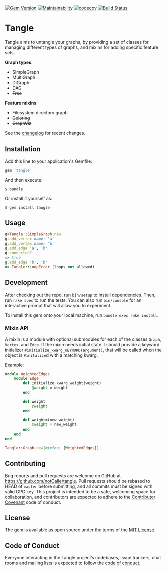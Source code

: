 [![Gem Version](https://badge.fury.io/rb/tangle.svg)](https://badge.fury.io/rb/tangle)
[![Maintainability](https://api.codeclimate.com/v1/badges/0d92a4d05b6bb5c06dce/maintainability)](https://codeclimate.com/github/notCalle/ruby-tangle/maintainability)
[![codecov](https://codecov.io/gh/notCalle/ruby-tangle/branch/master/graph/badge.svg)](https://codecov.io/gh/notCalle/ruby-tangle)
[![Build Status](https://dev.azure.com/notCalle/GitHub%20CI/_apis/build/status/notCalle.ruby-tangle)](https://dev.azure.com/notCalle/GitHub%20CI/_build/latest?definitionId=2)

# Tangle

Tangle aims to untangle your graphs, by providing a set of classes for managing different types of graphs, and mixins for adding specific feature sets.

**Graph types**:
 * SimpleGraph
 * MultiGraph
 * DiGraph
 * DAG
 * ~~Tree~~

**Feature mixins**:
 * Filesystem directory graph
 * ~~Coloring~~
 * ~~GraphViz~~

See the [changelog](CHANGELOG.md) for recent changes.

## Installation

Add this line to your application's Gemfile:

```ruby
gem 'tangle'
```

And then execute:

    $ bundle

Or install it yourself as:

    $ gem install tangle

## Usage

```ruby
g=Tangle::SimpleGraph.new
g.add_vertex name: 'a'
g.add_vertex name: 'b'
g.add_edge 'a', 'b'
g.connected?
=> true
g.add_edge 'b', 'b'
=> Tangle::LoopError (loops not allowed)
```

## Development

After checking out the repo, run `bin/setup` to install dependencies. Then, run `rake spec` to run the tests. You can also run `bin/console` for an interactive prompt that will allow you to experiment.

To install this gem onto your local machine, run `bundle exec rake install`.

### Mixin API

A mixin is a module with optional submodules for each of the classes
`Graph`, `Vertex`, and `Edge`. If the mixin needs initial state it
should provide a keyword initializer `#initialize_kwarg_KEYWORD(argument)`,
that will be called when the object is `#initalize`d with a matching kwarg.

Example:
```ruby
module WeightedEdges
	module Edge
		def initialize_kwarg_weight(weight)
			@weight = weight
		end

		def weight
			@weight
		end

		def weight=(new_weight)
			@weight = new_weight
		end
	end
end

Tangle::Graph.new(mixins: [WeightedEdges])
```

## Contributing

Bug reports and pull requests are welcome on GitHub at https://github.com/notCalle/tangle. Pull requests should be rebased to HEAD of `master` before submitting, and all commits must be signed with valid GPG key. This project is intended to be a safe, welcoming space for collaboration, and contributors are expected to adhere to the [Contributor Covenant](http://contributor-covenant.org) code of conduct.

## License

The gem is available as open source under the terms of the [MIT License](https://opensource.org/licenses/MIT).

## Code of Conduct

Everyone interacting in the Tangle project’s codebases, issue trackers, chat rooms and mailing lists is expected to follow the [code of conduct](https://github.com/notCalle/tangle/blob/master/CODE_OF_CONDUCT.md).
